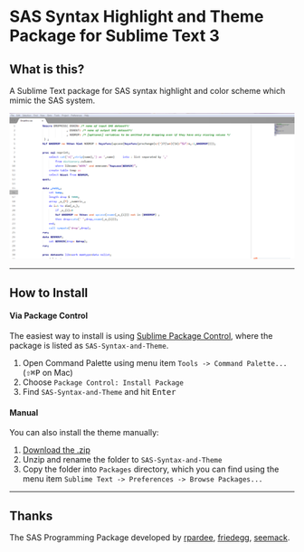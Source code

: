 # SAS Syntax Highlight and Theme Package for Sublime Text 3

## What is this?

A Sublime Text package for SAS syntax highlight and color scheme which mimic the SAS system. 

![Screen Shot](screen_shot.PNG)

***

## How to Install

#### Via Package Control

The easiest way to install is using [Sublime Package Control](https://packagecontrol.io/), where the package is listed as `SAS-Syntax-and-Theme`.

1. Open Command Palette using menu item `Tools -> Command Palette...` (<kbd>⇧</kbd><kbd>⌘</kbd><kbd>P</kbd> on Mac)
2. Choose `Package Control: Install Package`
3. Find `SAS-Syntax-and-Theme` and hit <kbd>Enter</kbd>

#### Manual

You can also install the theme manually:

1. [Download the .zip](https://github.com/MeetQingLiu/SAS-Syntax-and-Theme/archive/master.zip)
2. Unzip and rename the folder to `SAS-Syntax-and-Theme`
3. Copy the folder into `Packages` directory, which you can find using the menu item `Sublime Text -> Preferences -> Browse Packages...`

***

## Thanks 
The SAS Programming Package developed by [rpardee](https://packagecontrol.io/browse/authors/rpardee), [friedegg](https://packagecontrol.io/browse/authors/friedegg), [seemack](https://packagecontrol.io/browse/labels/snippets).